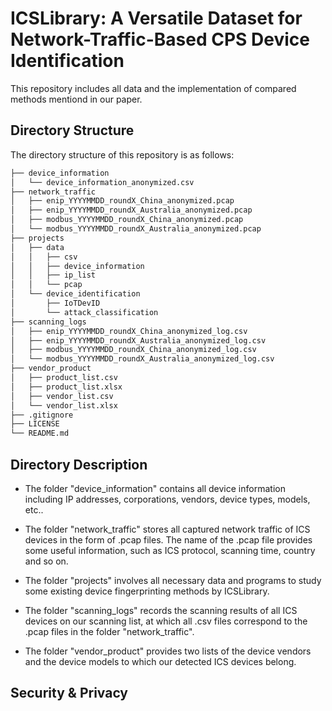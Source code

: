 # ICSLibrary: A Versatile Dataset for Network-Traffic-Based CPS Device Identification

This repository includes all data and the implementation of compared methods mentiond in our paper.

## Directory Structure
The directory structure of this repository is as follows:
```bash
├── device_information
│   └── device_information_anonymized.csv
├── network_traffic
│   ├── enip_YYYYMMDD_roundX_China_anonymized.pcap
│   ├── enip_YYYYMMDD_roundX_Australia_anonymized.pcap
│   ├── modbus_YYYYMMDD_roundX_China_anonymized.pcap
│   └── modbus_YYYYMMDD_roundX_Australia_anonymized.pcap
├── projects
│   ├── data
│   │   ├── csv
│   │   ├── device_information
│   │   ├── ip_list
│   │   └── pcap
│   └── device_identification
│       ├── IoTDevID
│       └── attack_classification
├── scanning_logs
│   ├── enip_YYYYMMDD_roundX_China_anonymized_log.csv
│   ├── enip_YYYYMMDD_roundX_Australia_anonymized_log.csv
│   ├── modbus_YYYYMMDD_roundX_China_anonymized_log.csv
│   └── modbus_YYYYMMDD_roundX_Australia_anonymized_log.csv
├── vendor_product
│   ├── product_list.csv
│   ├── product_list.xlsx
│   ├── vendor_list.csv
│   └── vendor_list.xlsx
├── .gitignore
├── LICENSE
└── README.md
```

## Directory Description
* The folder "device_information" contains all device information including IP addresses, corporations, vendors, device types, models, etc..

* The folder "network_traffic" stores all captured network traffic of ICS devices in the form of .pcap files. The name of the .pcap file provides some useful information, such as ICS protocol, scanning time, country and so on.

* The folder "projects" involves all necessary data and programs to study some existing device fingerprinting methods by ICSLibrary.

* The folder "scanning_logs" records the scanning results of all ICS devices on our scanning list, at which all .csv files correspond to the .pcap files in the folder "network_traffic".

* The folder "vendor_product" provides two lists of the device vendors and the device models to which our detected ICS devices belong.

## Security & Privacy
